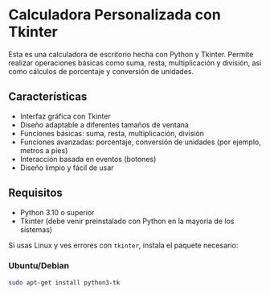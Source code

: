 # Calculadora Personalizada con Tkinter

Esta es una calculadora de escritorio hecha con Python y Tkinter. Permite realizar operaciones básicas como suma, resta, multiplicación y división, así como cálculos de porcentaje y conversión de unidades.

## Características

- Interfaz gráfica con Tkinter
- Diseño adaptable a diferentes tamaños de ventana
- Funciones básicas: suma, resta, multiplicación, división
- Funciones avanzadas: porcentaje, conversión de unidades (por ejemplo, metros a pies)
- Interacción basada en eventos (botones)
- Diseño limpio y fácil de usar

## Requisitos

- Python 3.10 o superior
- Tkinter (debe venir preinstalado con Python en la mayoría de los sistemas)

Si usas Linux y ves errores con `tkinter`, instala el paquete necesario:

### Ubuntu/Debian

```bash
sudo apt-get install python3-tk
